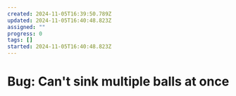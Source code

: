 ```yaml
---
created: 2024-11-05T16:39:50.789Z
updated: 2024-11-05T16:40:48.823Z
assigned: ""
progress: 0
tags: []
started: 2024-11-05T16:40:48.823Z
---
```


# Bug: Can't sink multiple balls at once
